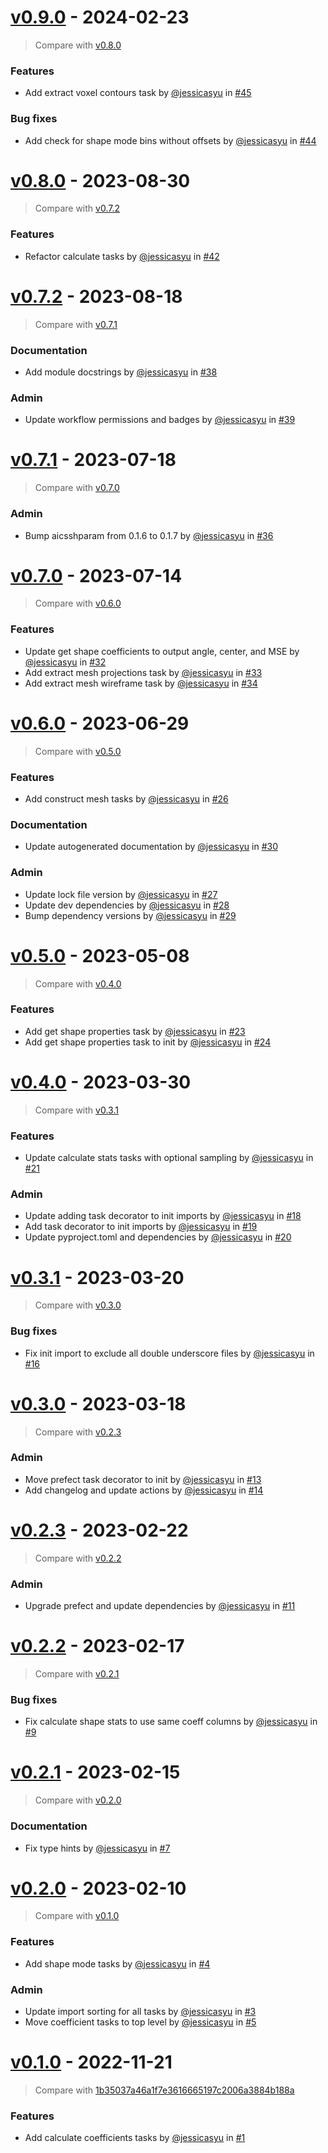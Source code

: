 # [v0.9.0](https://github.com/allen-cell-animated/abm-shape-collection/releases/tag/v0.9.0) - 2024-02-23

> Compare with [v0.8.0](https://github.com/allen-cell-animated/abm-shape-collection/compare/v0.8.0...v0.9.0)

### Features

- Add extract voxel contours task by [@jessicasyu](https://github.com/jessicasyu) in [#45](https://github.com/allen-cell-animated/abm-shape-collection/pull/45)

### Bug fixes

- Add check for shape mode bins without offsets by [@jessicasyu](https://github.com/jessicasyu) in [#44](https://github.com/allen-cell-animated/abm-shape-collection/pull/44)

# [v0.8.0](https://github.com/allen-cell-animated/abm-shape-collection/releases/tag/v0.8.0) - 2023-08-30

> Compare with [v0.7.2](https://github.com/allen-cell-animated/abm-shape-collection/compare/v0.7.2...v0.8.0)

### Features

- Refactor calculate tasks by [@jessicasyu](https://github.com/jessicasyu) in [#42](https://github.com/allen-cell-animated/abm-shape-collection/pull/42)

# [v0.7.2](https://github.com/allen-cell-animated/abm-shape-collection/releases/tag/v0.7.2) - 2023-08-18

> Compare with [v0.7.1](https://github.com/allen-cell-animated/abm-shape-collection/compare/v0.7.1...v0.7.2)

### Documentation

- Add module docstrings by [@jessicasyu](https://github.com/jessicasyu) in [#38](https://github.com/allen-cell-animated/abm-shape-collection/pull/38)

### Admin

- Update workflow permissions and badges by [@jessicasyu](https://github.com/jessicasyu) in [#39](https://github.com/allen-cell-animated/abm-shape-collection/pull/39)

# [v0.7.1](https://github.com/allen-cell-animated/abm-shape-collection/releases/tag/v0.7.1) - 2023-07-18

> Compare with [v0.7.0](https://github.com/allen-cell-animated/abm-shape-collection/compare/v0.7.0...v0.7.1)

### Admin

- Bump aicsshparam from 0.1.6 to 0.1.7 by [@jessicasyu](https://github.com/jessicasyu) in [#36](https://github.com/allen-cell-animated/abm-shape-collection/pull/36)

# [v0.7.0](https://github.com/allen-cell-animated/abm-shape-collection/releases/tag/v0.7.0) - 2023-07-14

> Compare with [v0.6.0](https://github.com/allen-cell-animated/abm-shape-collection/compare/v0.6.0...v0.7.0)

### Features

- Update get shape coefficients to output angle, center, and MSE by [@jessicasyu](https://github.com/jessicasyu) in [#32](https://github.com/allen-cell-animated/abm-shape-collection/pull/32)
- Add extract mesh projections task by [@jessicasyu](https://github.com/jessicasyu) in [#33](https://github.com/allen-cell-animated/abm-shape-collection/pull/33)
- Add extract mesh wireframe task by [@jessicasyu](https://github.com/jessicasyu) in [#34](https://github.com/allen-cell-animated/abm-shape-collection/pull/34)

# [v0.6.0](https://github.com/allen-cell-animated/abm-shape-collection/releases/tag/v0.6.0) - 2023-06-29

> Compare with [v0.5.0](https://github.com/allen-cell-animated/abm-shape-collection/compare/v0.5.0...v0.6.0)

### Features

- Add construct mesh tasks by [@jessicasyu](https://github.com/jessicasyu) in [#26](https://github.com/allen-cell-animated/abm-shape-collection/pull/26)

### Documentation

- Update autogenerated documentation by [@jessicasyu](https://github.com/jessicasyu) in [#30](https://github.com/allen-cell-animated/abm-shape-collection/pull/30)

### Admin

- Update lock file version by [@jessicasyu](https://github.com/jessicasyu) in [#27](https://github.com/allen-cell-animated/abm-shape-collection/pull/27)
- Update dev dependencies by [@jessicasyu](https://github.com/jessicasyu) in [#28](https://github.com/allen-cell-animated/abm-shape-collection/pull/28)
- Bump dependency versions by [@jessicasyu](https://github.com/jessicasyu) in [#29](https://github.com/allen-cell-animated/abm-shape-collection/pull/29)

# [v0.5.0](https://github.com/allen-cell-animated/abm-shape-collection/releases/tag/v0.5.0) - 2023-05-08

> Compare with [v0.4.0](https://github.com/allen-cell-animated/abm-shape-collection/compare/v0.4.0...v0.5.0)

### Features

- Add get shape properties task by [@jessicasyu](https://github.com/jessicasyu) in [#23](https://github.com/allen-cell-animated/abm-shape-collection/pull/23)
- Add get shape properties task to init by [@jessicasyu](https://github.com/jessicasyu) in [#24](https://github.com/allen-cell-animated/abm-shape-collection/pull/24)

# [v0.4.0](https://github.com/allen-cell-animated/abm-shape-collection/releases/tag/v0.4.0) - 2023-03-30

> Compare with [v0.3.1](https://github.com/allen-cell-animated/abm-shape-collection/compare/v0.3.1...v0.4.0)

### Features

- Update calculate stats tasks with optional sampling by [@jessicasyu](https://github.com/jessicasyu) in [#21](https://github.com/allen-cell-animated/abm-shape-collection/pull/21)

### Admin

- Update adding task decorator to init imports by [@jessicasyu](https://github.com/jessicasyu) in [#18](https://github.com/allen-cell-animated/abm-shape-collection/pull/18)
- Add task decorator to init imports by [@jessicasyu](https://github.com/jessicasyu) in [#19](https://github.com/allen-cell-animated/abm-shape-collection/pull/19)
- Update pyproject.toml and dependencies by [@jessicasyu](https://github.com/jessicasyu) in [#20](https://github.com/allen-cell-animated/abm-shape-collection/pull/20)

# [v0.3.1](https://github.com/allen-cell-animated/abm-shape-collection/releases/tag/v0.3.1) - 2023-03-20

> Compare with [v0.3.0](https://github.com/allen-cell-animated/abm-shape-collection/compare/v0.3.0...v0.3.1)

### Bug fixes

- Fix init import to exclude all double underscore files by [@jessicasyu](https://github.com/jessicasyu) in [#16](https://github.com/allen-cell-animated/abm-shape-collection/pull/16)

# [v0.3.0](https://github.com/allen-cell-animated/abm-shape-collection/releases/tag/v0.3.0) - 2023-03-18

> Compare with [v0.2.3](https://github.com/allen-cell-animated/abm-shape-collection/compare/v0.2.3...v0.3.0)

### Admin

- Move prefect task decorator to init by [@jessicasyu](https://github.com/jessicasyu) in [#13](https://github.com/allen-cell-animated/abm-shape-collection/pull/13)
- Add changelog and update actions by [@jessicasyu](https://github.com/jessicasyu) in [#14](https://github.com/allen-cell-animated/abm-shape-collection/pull/14)

# [v0.2.3](https://github.com/allen-cell-animated/abm-shape-collection/releases/tag/v0.2.3) - 2023-02-22

> Compare with [v0.2.2](https://github.com/allen-cell-animated/abm-shape-collection/compare/v0.2.2...v0.2.3)

### Admin

- Upgrade prefect and update dependencies by [@jessicasyu](https://github.com/jessicasyu) in [#11](https://github.com/allen-cell-animated/abm-shape-collection/pull/11)

# [v0.2.2](https://github.com/allen-cell-animated/abm-shape-collection/releases/tag/v0.2.2) - 2023-02-17

> Compare with [v0.2.1](https://github.com/allen-cell-animated/abm-shape-collection/compare/v0.2.1...v0.2.2)

### Bug fixes

- Fix calculate shape stats to use same coeff columns by [@jessicasyu](https://github.com/jessicasyu) in [#9](https://github.com/allen-cell-animated/abm-shape-collection/pull/9)

# [v0.2.1](https://github.com/allen-cell-animated/abm-shape-collection/releases/tag/v0.2.1) - 2023-02-15

> Compare with [v0.2.0](https://github.com/allen-cell-animated/abm-shape-collection/compare/v0.2.0...v0.2.1)

### Documentation

- Fix type hints by [@jessicasyu](https://github.com/jessicasyu) in [#7](https://github.com/allen-cell-animated/abm-shape-collection/pull/7)

# [v0.2.0](https://github.com/allen-cell-animated/abm-shape-collection/releases/tag/v0.2.0) - 2023-02-10

> Compare with [v0.1.0](https://github.com/allen-cell-animated/abm-shape-collection/compare/v0.1.0...v0.2.0)

### Features

- Add shape mode tasks by [@jessicasyu](https://github.com/jessicasyu) in [#4](https://github.com/allen-cell-animated/abm-shape-collection/pull/4)

### Admin

- Update import sorting for all tasks by [@jessicasyu](https://github.com/jessicasyu) in [#3](https://github.com/allen-cell-animated/abm-shape-collection/pull/3)
- Move coefficient tasks to top level by [@jessicasyu](https://github.com/jessicasyu) in [#5](https://github.com/allen-cell-animated/abm-shape-collection/pull/5)

# [v0.1.0](https://github.com/allen-cell-animated/abm-shape-collection/releases/tag/v0.1.0) - 2022-11-21

> Compare with [1b35037a46a1f7e3616665197c2006a3884b188a](https://github.com/allen-cell-animated/abm-shape-collection/compare/1b35037a46a1f7e3616665197c2006a3884b188a...v0.1.0)

### Features

- Add calculate coefficients tasks by [@jessicasyu](https://github.com/jessicasyu) in [#1](https://github.com/allen-cell-animated/abm-shape-collection/pull/1)
